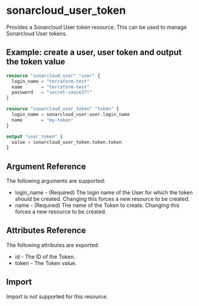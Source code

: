 # sonarcloud_user_token

Provides a Sonarcloud User token resource. This can be used to manage Sonarcloud User tokens.

## Example: create a user, user token and output the token value

```terraform
resource "sonarcloud_user" "user" {
  login_name = "terraform-test"
  name       = "terraform-test"
  password   = "secret-sauce37!"
}

resource "sonarcloud_user_token" "token" {
  login_name = sonarcloud_user.user.login_name
  name       = "my-token"
}

output "user_token" {
  value = sonarcloud_user_token.token.token
}
```

## Argument Reference

The following arguments are supported:

- login_name - (Required) The login name of the User for which the token should be created. Changing this forces a new resource to be created.
- name - (Required) The name of the Token to create. Changing this forces a new resource to be created.

## Attributes Reference

The following attributes are exported:

- id - The ID of the Token.
- token - The Token value.

## Import

Import is not supported for this resource.

